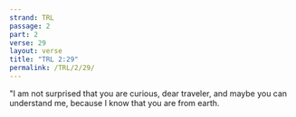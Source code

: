 ```yaml
---
strand: TRL
passage: 2
part: 2
verse: 29
layout: verse
title: "TRL 2:29"
permalink: /TRL/2/29/
---
```

"I am not surprised that you are curious, dear traveler, and maybe you can understand me, because I know that you are from earth.

